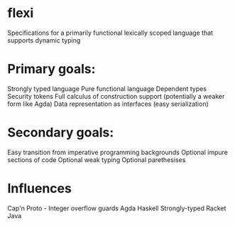 # flexi
Specifications for a primarily functional lexically scoped language that supports dynamic typing

# Primary goals:
Strongly typed language
Pure functional language
Dependent types
Security tokens
Full calculus of construction support (potentially a weaker form like Agda)
Data representation as interfaces (easy serialization)

# Secondary goals:
Easy transition from imperative programming backgrounds
Optional impure sections of code
Optional weak typing
Optional parethesises

# Influences
Cap'n Proto - Integer overflow guards
Agda
Haskell
Strongly-typed Racket
Java

